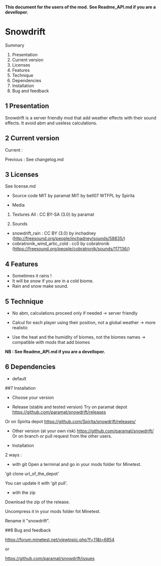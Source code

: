 **This document for the users of the mod.**
**See Readme_API.md if you are a develloper.**

# Snowdrift

Summary
1. Presentation
2. Current version
3. Licenses
4. Features
5. Technique
6. Dependencies
7. Installation
8. Bug and feedback


## 1 Presentation

Snowdrift is a server friendly mod that add weather effects with their sound effects.
It avoid abm and useless calculations.


## 2 Current version

Current :


Previous :
See changelog.md


## 3 Licenses
See license.md

* Source code
MIT by paramat
MIT by bell07
WTFPL by Spirita

* Media
1. Textures
All : CC BY-SA (3.0) by paramat

2. Sounds
  - snowdrift_rain : CC BY (3.0) by inchadney (http://freesound.org/people/inchadney/sounds/58835/)
  - cobratronik_wind_artic_cold : cc0 by cobratronik (https://freesound.org/people/cobratronik/sounds/117136/)


## 4 Features

- Sometimes it rains !
- It will be snow if you are in a cold biome.
- Rain and snow make sound.


## 5 Technique

- No abm, calculations proceed only if needed
-> server friendly

- Calcul for each player using their position, not a global weather
-> more realistic

- Use the heat and the humidity of biomes, not the biomes names
-> compatible with mods that add biomes

**NB : See Readme_API.md if you are a develloper.**


## 6 Dependencies

- default


##7 Installation

* Choose your version
 - Release (stable and tested version)
Try on paramat depot
https://github.com/paramat/snowdrift/releases

Or on Spirita depot
https://github.com/Spirita/snowdrift/releases/

 - Other version (at your own risk)
https://github.com/paramat/snowdrift/
Or on branch or pull request from the other users.

* Installation

2 ways :
 - with git
Open a terminal and go in your mods folder for Minetest.

'git clone url_of_the_depot'

You can update it with 'git pull'.

 - with the zip
 
Download the zip of the release.

Uncompress it in your mods folder fot Minetest.

Rename it "snowdrift".


##8 Bug and feedback

https://forum.minetest.net/viewtopic.php?f=11&t=6854

or

https://github.com/paramat/snowdrift/issues


